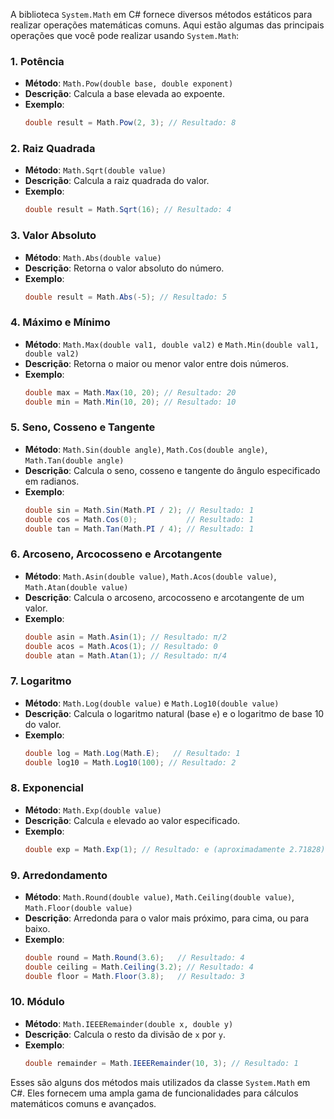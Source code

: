 A biblioteca `System.Math` em C# fornece diversos métodos estáticos para realizar operações matemáticas comuns. Aqui estão algumas das principais operações que você pode realizar usando `System.Math`:

### 1. Potência
- **Método**: `Math.Pow(double base, double exponent)`
- **Descrição**: Calcula a base elevada ao expoente.
- **Exemplo**:
  ```csharp
  double result = Math.Pow(2, 3); // Resultado: 8
  ```

### 2. Raiz Quadrada
- **Método**: `Math.Sqrt(double value)`
- **Descrição**: Calcula a raiz quadrada do valor.
- **Exemplo**:
  ```csharp
  double result = Math.Sqrt(16); // Resultado: 4
  ```

### 3. Valor Absoluto
- **Método**: `Math.Abs(double value)`
- **Descrição**: Retorna o valor absoluto do número.
- **Exemplo**:
  ```csharp
  double result = Math.Abs(-5); // Resultado: 5
  ```

### 4. Máximo e Mínimo
- **Método**: `Math.Max(double val1, double val2)` e `Math.Min(double val1, double val2)`
- **Descrição**: Retorna o maior ou menor valor entre dois números.
- **Exemplo**:
  ```csharp
  double max = Math.Max(10, 20); // Resultado: 20
  double min = Math.Min(10, 20); // Resultado: 10
  ```

### 5. Seno, Cosseno e Tangente
- **Método**: `Math.Sin(double angle)`, `Math.Cos(double angle)`, `Math.Tan(double angle)`
- **Descrição**: Calcula o seno, cosseno e tangente do ângulo especificado em radianos.
- **Exemplo**:
  ```csharp
  double sin = Math.Sin(Math.PI / 2); // Resultado: 1
  double cos = Math.Cos(0);           // Resultado: 1
  double tan = Math.Tan(Math.PI / 4); // Resultado: 1
  ```

### 6. Arcoseno, Arcocosseno e Arcotangente
- **Método**: `Math.Asin(double value)`, `Math.Acos(double value)`, `Math.Atan(double value)`
- **Descrição**: Calcula o arcoseno, arcocosseno e arcotangente de um valor.
- **Exemplo**:
  ```csharp
  double asin = Math.Asin(1); // Resultado: π/2
  double acos = Math.Acos(1); // Resultado: 0
  double atan = Math.Atan(1); // Resultado: π/4
  ```

### 7. Logaritmo
- **Método**: `Math.Log(double value)` e `Math.Log10(double value)`
- **Descrição**: Calcula o logaritmo natural (base `e`) e o logaritmo de base 10 do valor.
- **Exemplo**:
  ```csharp
  double log = Math.Log(Math.E);   // Resultado: 1
  double log10 = Math.Log10(100); // Resultado: 2
  ```

### 8. Exponencial
- **Método**: `Math.Exp(double value)`
- **Descrição**: Calcula `e` elevado ao valor especificado.
- **Exemplo**:
  ```csharp
  double exp = Math.Exp(1); // Resultado: e (aproximadamente 2.71828)
  ```

### 9. Arredondamento
- **Método**: `Math.Round(double value)`, `Math.Ceiling(double value)`, `Math.Floor(double value)`
- **Descrição**: Arredonda para o valor mais próximo, para cima, ou para baixo.
- **Exemplo**:
  ```csharp
  double round = Math.Round(3.6);   // Resultado: 4
  double ceiling = Math.Ceiling(3.2); // Resultado: 4
  double floor = Math.Floor(3.8);   // Resultado: 3
  ```

### 10. Módulo
- **Método**: `Math.IEEERemainder(double x, double y)`
- **Descrição**: Calcula o resto da divisão de `x` por `y`.
- **Exemplo**:
  ```csharp
  double remainder = Math.IEEERemainder(10, 3); // Resultado: 1
  ```

Esses são alguns dos métodos mais utilizados da classe `System.Math` em C#. Eles fornecem uma ampla gama de funcionalidades para cálculos matemáticos comuns e avançados.